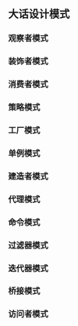 ## 大话设计模式


### 观察者模式

### 装饰者模式

### 消费者模式

### 策略模式

### 工厂模式

### 单例模式

### 建造者模式

### 代理模式

### 命令模式

### 过滤器模式

### 迭代器模式

### 桥接模式

### 访问者模式
